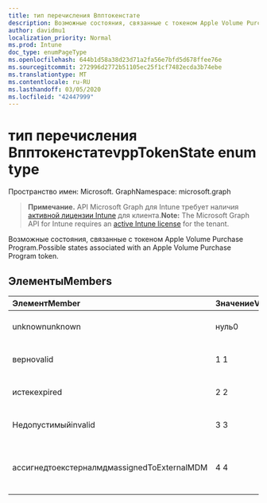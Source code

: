 ```yaml
---
title: тип перечисления Впптокенстате
description: Возможные состояния, связанные с токеном Apple Volume Purchase Program.
author: davidmu1
localization_priority: Normal
ms.prod: Intune
doc_type: enumPageType
ms.openlocfilehash: 644b1d58a38d23d71a2fa56e7bfd5d678ffee76e
ms.sourcegitcommit: 272996d2772b51105ec25f1cf7482ecda3b74ebe
ms.translationtype: MT
ms.contentlocale: ru-RU
ms.lasthandoff: 03/05/2020
ms.locfileid: "42447999"
---
```

# <a name="vpptokenstate-enum-type"></a><span data-ttu-id="a5771-103">тип перечисления Впптокенстате</span><span class="sxs-lookup"><span data-stu-id="a5771-103">vppTokenState enum type</span></span>

<span data-ttu-id="a5771-104">Пространство имен: Microsoft. Graph</span><span class="sxs-lookup"><span data-stu-id="a5771-104">Namespace: microsoft.graph</span></span>

> <span data-ttu-id="a5771-105">**Примечание.** API Microsoft Graph для Intune требует наличия [активной лицензии Intune](https://go.microsoft.com/fwlink/?linkid=839381) для клиента.</span><span class="sxs-lookup"><span data-stu-id="a5771-105">**Note:** The Microsoft Graph API for Intune requires an [active Intune license](https://go.microsoft.com/fwlink/?linkid=839381) for the tenant.</span></span>

<span data-ttu-id="a5771-106">Возможные состояния, связанные с токеном Apple Volume Purchase Program.</span><span class="sxs-lookup"><span data-stu-id="a5771-106">Possible states associated with an Apple Volume Purchase Program token.</span></span>

## <a name="members"></a><span data-ttu-id="a5771-107">Элементы</span><span class="sxs-lookup"><span data-stu-id="a5771-107">Members</span></span>
|<span data-ttu-id="a5771-108">Элемент</span><span class="sxs-lookup"><span data-stu-id="a5771-108">Member</span></span>|<span data-ttu-id="a5771-109">Значение</span><span class="sxs-lookup"><span data-stu-id="a5771-109">Value</span></span>|<span data-ttu-id="a5771-110">Описание</span><span class="sxs-lookup"><span data-stu-id="a5771-110">Description</span></span>|
|:---|:---|:---|
|<span data-ttu-id="a5771-111">unknown</span><span class="sxs-lookup"><span data-stu-id="a5771-111">unknown</span></span>|<span data-ttu-id="a5771-112">нуль</span><span class="sxs-lookup"><span data-stu-id="a5771-112">0</span></span>|<span data-ttu-id="a5771-113">Состояние по умолчанию.</span><span class="sxs-lookup"><span data-stu-id="a5771-113">Default state.</span></span>|
|<span data-ttu-id="a5771-114">верно</span><span class="sxs-lookup"><span data-stu-id="a5771-114">valid</span></span>|<span data-ttu-id="a5771-115">1 </span><span class="sxs-lookup"><span data-stu-id="a5771-115">1</span></span>|<span data-ttu-id="a5771-116">Токен является допустимым.</span><span class="sxs-lookup"><span data-stu-id="a5771-116">Token is valid.</span></span>|
|<span data-ttu-id="a5771-117">истек</span><span class="sxs-lookup"><span data-stu-id="a5771-117">expired</span></span>|<span data-ttu-id="a5771-118">2 </span><span class="sxs-lookup"><span data-stu-id="a5771-118">2</span></span>|<span data-ttu-id="a5771-119">Срок действия маркера истек.</span><span class="sxs-lookup"><span data-stu-id="a5771-119">Token is expired.</span></span>|
|<span data-ttu-id="a5771-120">Недопустимый</span><span class="sxs-lookup"><span data-stu-id="a5771-120">invalid</span></span>|<span data-ttu-id="a5771-121">3 </span><span class="sxs-lookup"><span data-stu-id="a5771-121">3</span></span>|<span data-ttu-id="a5771-122">Недопустимый маркер.</span><span class="sxs-lookup"><span data-stu-id="a5771-122">Token is invalid.</span></span>|
|<span data-ttu-id="a5771-123">ассигнедтоекстерналмдм</span><span class="sxs-lookup"><span data-stu-id="a5771-123">assignedToExternalMDM</span></span>|<span data-ttu-id="a5771-124">4 </span><span class="sxs-lookup"><span data-stu-id="a5771-124">4</span></span>|<span data-ttu-id="a5771-125">Маркер управляется другой службой MDM.</span><span class="sxs-lookup"><span data-stu-id="a5771-125">Token is managed by another MDM Service.</span></span>|




